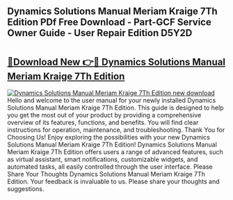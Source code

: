 ## Dynamics Solutions Manual Meriam Kraige 7Th Edition PDf Free Download - Part-GCF Service Owner Guide - User Repair Edition D5Y2D

# <h2><a href="http://bc66412.oget.top/?id=Dynamics+Solutions+Manual+Meriam+Kraige+7Th+Edition">🔗Download New 👉🔴 Dynamics Solutions Manual Meriam Kraige 7Th Edition</a></h2>

[![Dynamics Solutions Manual Meriam Kraige 7Th Edition new download](https://i.imgur.com/5g1atiW.png)](http://bc66412.oget.top/?id=Dynamics+Solutions+Manual+Meriam+Kraige+7Th+Edition)
Hello and welcome to the user manual for your newly installed Dynamics Solutions Manual Meriam Kraige 7Th Edition. This guide is designed to help you get the most out of your product by providing a comprehensive overview of its features, functions, and benefits. You will find clear instructions for operation, maintenance, and troubleshooting. Thank You for Choosing Us! Enjoy exploring the possibilities with your new Dynamics Solutions Manual Meriam Kraige 7Th Edition! Dynamics Solutions Manual Meriam Kraige 7Th Edition offers users a range of advanced features, such as virtual assistant, smart notifications, customizable widgets, and automated tasks, all easily controlled through the user interface. Please Share Your Thoughts Dynamics Solutions Manual Meriam Kraige 7Th Edition. Your feedback is invaluable to us. Please share your thoughts and suggestions.
